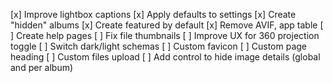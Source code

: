 [x] Improve lightbox captions
[x] Apply defaults to settings
[x] Create "hidden" albums
[x] Create featured by default
[x] Remove AVIF, app table
[ ] Create help pages
[ ] Fix file thumbnails
[ ] Improve UX for 360 projection toggle
[ ] Switch dark/light schemas
[ ] Custom favicon
[ ] Custom page heading
[ ] Custom files upload
[ ] Add control to hide image details (global and per album)